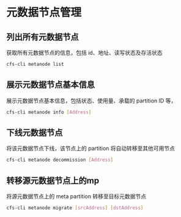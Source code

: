 # 元数据节点管理

## 列出所有元数据节点

获取所有元数据节点的信息，包括 id、地址、读写状态及存活状态

```bash
cfs-cli metanode list
```

## 展示元数据节点基本信息

展示元数据节点基本信息，包括状态、使用量、承载的 partition ID 等，

```bash
cfs-cli metanode info [Address]
```

## 下线元数据节点

将该元数据节点下线，该节点上的 partition 将自动转移至其他可用节点

```bash
cfs-cli metanode decommission [Address]
```

## 转移源元数据节点上的mp

将源元数据节点上的 meta partition 转移至目标元数据节点

```bash
cfs-cli metanode migrate [srcAddress] [dstAddress] 
```
